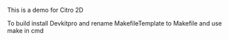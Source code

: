 This is a demo for Citro 2D

To build install Devkitpro and rename MakefileTemplate to Makefile and use make in cmd